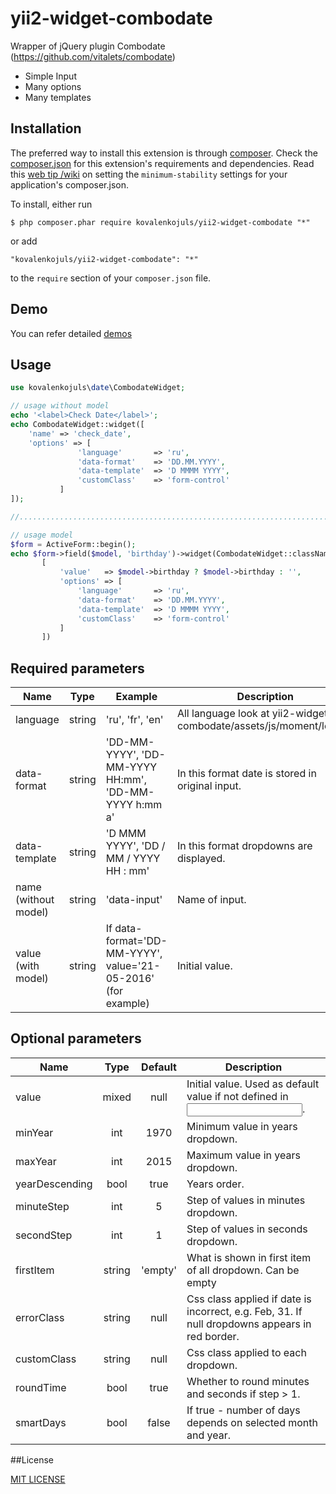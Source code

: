 # yii2-widget-combodate
Wrapper of jQuery plugin Combodate (https://github.com/vitalets/combodate)

* Simple Input
* Many options
* Many templates

## Installation

The preferred way to install this extension is through [composer](http://getcomposer.org/download/). Check the [composer.json](https://github.com/kartik-v/yii2-widget-datepicker/blob/master/composer.json) for this extension's requirements and dependencies. Read this [web tip /wiki](http://webtips.krajee.com/setting-composer-minimum-stability-application/) on setting the `minimum-stability` settings for your application's composer.json.

To install, either run

```
$ php composer.phar require kovalenkojuls/yii2-widget-combodate "*"
```

or add

```
"kovalenkojuls/yii2-widget-combodate": "*"
```

to the `require` section of your `composer.json` file.


## Demo

You can refer detailed [demos](http://vitalets.github.io/combodate/)

## Usage

```php
use kovalenkojuls\date\CombodateWidget;

// usage without model
echo '<label>Check Date</label>';
echo CombodateWidget::widget([
	'name' => 'check_date', 
	'options' => [
               'language'       => 'ru',
               'data-format'    => 'DD.MM.YYYY',
               'data-template'  => 'D MMMM YYYY',
               'customClass'    => 'form-control'
           ]
]);

//.......................................................................

// usage model
$form = ActiveForm::begin();
echo $form->field($model, 'birthday')->widget(CombodateWidget::className(),
       [
           'value'   => $model->birthday ? $model->birthday : '',
           'options' => [
               'language'       => 'ru',
               'data-format'    => 'DD.MM.YYYY',
               'data-template'  => 'D MMMM YYYY',
               'customClass'    => 'form-control'
           ]
       ])
```

## Required parameters

| Name  | Type    | Example   | Description         |
| ---------------|-----------------|--------------------| -----------------|
| language | string | 'ru', 'fr', 'en'  | All language look at yii2-widget-combodate/assets/js/moment/locale/ |
| data-format | string | 'DD-MM-YYYY', 'DD-MM-YYYY HH:mm', 'DD-MM-YYYY h:mm a' | In this format date is stored in original input.| 
| data-template | string | 'D MMM YYYY', 'DD / MM / YYYY     HH : mm' | In this format dropdowns are displayed.  |
| name (without model) | string | 'data-input'    | Name of input.  |
| value (with model)   | string| If data-format='DD-MM-YYYY', value='21-05-2016' (for example) | Initial value.|

## Optional parameters

| Name	    | Type	   | Default	| Description |
| ---------------|:-------:|:--------:| ----------------|
| value          |	mixed  |	null    |	Initial value. Used as default value if not defined in <input>.                                 |
| minYear        |	int    |	1970    |	Minimum value in years dropdown.                                                                |
| maxYear        |	int    |	2015    |	Maximum value in years dropdown.                                                                |
| yearDescending |	bool   |	true    |	Years order.                                                                                    |
| minuteStep     |	int    |	5       |	Step of values in minutes dropdown.                                                             |
| secondStep     |	int    |	1       |	Step of values in seconds dropdown.                                                             |
| firstItem      |	string |	'empty' |	What is shown in first item of all dropdown. Can be empty|name|none.                            |
| errorClass     |	string |	null    |	Css class applied if date is incorrect, e.g. Feb, 31. If null dropdowns appears in red border.  |
| customClass    |	string |	null    |	Css class applied to each dropdown.                                                         |
| roundTime      |	bool   |	true    |	Whether to round minutes and seconds if step > 1.                                               |
| smartDays      |	bool   |	false   |	If true - number of days depends on selected month and year.                                    |

##License

[MIT LICENSE](https://github.com/kovalenkojuls/yii2-widget-combodate/blob/master/LICENSE)
